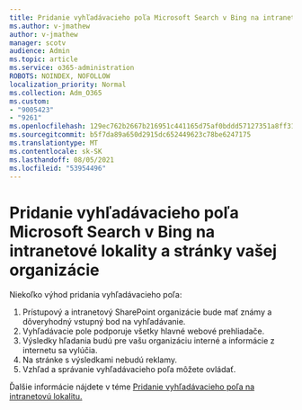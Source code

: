 ```yaml
---
title: Pridanie vyhľadávacieho poľa Microsoft Search v Bing na intranetové lokality a stránky vašej organizácie
ms.author: v-jmathew
author: v-jmathew
manager: scotv
audience: Admin
ms.topic: article
ms.service: o365-administration
ROBOTS: NOINDEX, NOFOLLOW
localization_priority: Normal
ms.collection: Adm_O365
ms.custom:
- "9005423"
- "9261"
ms.openlocfilehash: 129ec762b2667b216951c441165d75af0bddd57127351a8ff31fc2793e4479d8
ms.sourcegitcommit: b5f7da89a650d2915dc652449623c78be6247175
ms.translationtype: MT
ms.contentlocale: sk-SK
ms.lasthandoff: 08/05/2021
ms.locfileid: "53954496"
---
```

# <a name="add-a-search-box-for-microsoft-search-in-bing-to-your-organizations-intranet-sites-and-pages"></a>Pridanie vyhľadávacieho poľa Microsoft Search v Bing na intranetové lokality a stránky vašej organizácie

Niekoľko výhod pridania vyhľadávacieho poľa:

1. Prístupový a intranetový SharePoint organizácie bude mať známy a dôveryhodný vstupný bod na vyhľadávanie.
2. Vyhľadávacie pole podporuje všetky hlavné webové prehliadače.
3. Výsledky hľadania budú pre vašu organizáciu interné a informácie z internetu sa vylúčia.
4. Na stránke s výsledkami nebudú reklamy.
5. Vzhľad a správanie vyhľadávacieho poľa môžete ovládať.

Ďalšie informácie nájdete v téme [Pridanie vyhľadávacieho poľa na intranetovú lokalitu.](https://go.microsoft.com/fwlink/?linkid=2151387)
